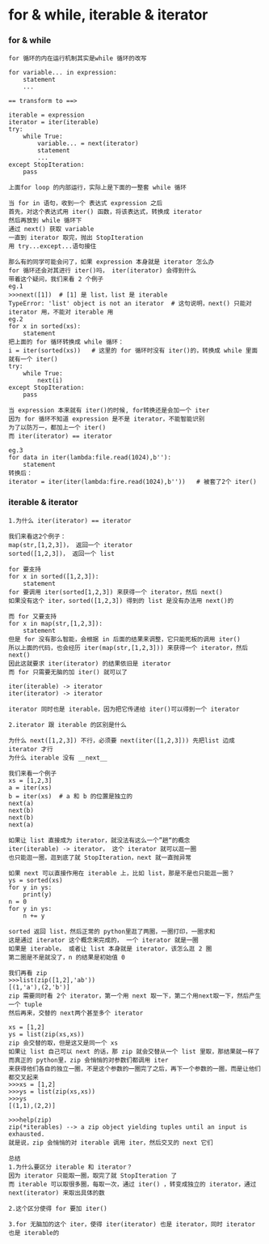# for & while, iterable & iterator

### for & while

    for 循环的内在运行机制其实是while 循环的改写
    
    for variable... in expression:
        statement
        ...   
        
    == transform to ==>
    
    iterable = expression
    iterator = iter(iterable)
    try:
        while True:
            variable... = next(iterator)
            statement
            ...
    except StopIteration:
        pass
        
    上面for loop 的内部运行，实际上是下面的一整套 while 循环
    
    当 for in 语句，收到一个 表达式 expression 之后
    首先，对这个表达式用 iter() 函数，将该表达式，转换成 iterator
    然后再放到 while 循环下
    通过 next() 获取 variable
    一直到 iterator 取完，抛出 StopIteration
    用 try...except...语句接住
    
    那么有的同学可能会问了，如果 expression 本身就是 iterator 怎么办
    for 循环还会对其进行 iter()吗， iter(iterator) 会得到什么
    带着这个疑问，我们来看 2 个例子
    eg.1
    >>>next([1])  # [1] 是 list，list 是 iterable 
    TypeError: 'list' object is not an iterator  # 这句说明，next() 只能对 iterator 用，不能对 iterable 用
    eg.2
    for x in sorted(xs):
        statement
    把上面的 for 循环转换成 while 循环：
    i = iter(sorted(xs))   # 这里的 for 循环时没有 iter()的，转换成 while 里面就有一个 iter()
    try:
        while True:
            next(i)
    except StopIteration:
        pass
        
    当 expression 本来就有 iter()的时候, for转换还是会加一个 iter
    因为 for 循环不知道 expression 是不是 iterator，不能智能识别
    为了以防万一，都加上一个 iter()
    而 iter(iterator) == iterator
    
    eg.3
    for data in iter(lambda:file.read(1024),b''):
        statement
    转换后：
    iterator = iter(iter(lambda:fire.read(1024),b''))   # 被套了2个 iter()   
    
    
### iterable & iterator

    1.为什么 iter(iterator) == iterator 
    
    我们来看这2个例子：
    map(str,[1,2,3])， 返回一个 iterator
    sorted([1,2,3])， 返回一个 list
        
    for 要支持
    for x in sorted([1,2,3]):
        statement
    for 要调用 iter(sorted[1,2,3]) 来获得一个 iterator，然后 next()
    如果没有这个 iter，sorted([1,2,3]) 得到的 list 是没有办法用 next()的       
        
    而 for 又要支持
    for x in map(str,[1,2,3]):
        statement
    但是 for 没有那么智能，会根据 in 后面的结果来调整，它只能死板的调用 iter()
    所以上面的代码，也会经历 iter(map(str,[1,2,3])) 来获得一个 iterator，然后 next()
    因此这就要求 iter(iterator) 的结果依旧是 iterator
    而 for 只需要无脑的加 iter() 就可以了
    
    iter(iterable) -> iterator
    iter(iterator) -> iterator
    
    iterator 同时也是 iterable，因为把它传递给 iter()可以得到一个 iterator
    
    2.iterator 跟 iterable 的区别是什么
    
    为什么 next([1,2,3]) 不行，必须要 next(iter([1,2,3])) 先把list 边成 iterator 才行
    为什么 iterable 没有 __next__
    
    我们来看一个例子
    xs = [1,2,3]
    a = iter(xs)
    b = iter(xs)  # a 和 b 的位置是独立的
    next(a)
    next(b)
    next(b)
    next(a)
    
    如果让 list 直接成为 iterator，就没法有这么一个”趟“的概念
    iter(iterable) -> iterator， 这个 iterator 就可以逛一圈
    也只能逛一圈，逛到底了就 StopIteration，next 就一直抛异常
    
    如果 next 可以直接作用在 iterable 上，比如 list，那是不是也只能逛一圈？
    ys = sorted(xs)
    for y in ys:
        print(y)
    n = 0
    for y in ys:
        n += y
        
    sorted 返回 list，然后正常的 python里逛了两圈，一圈打印，一圈求和
    这是通过 iterator 这个概念来完成的， 一个 iterator 就是一圈
    如果是 iterable， 或者让 list 本身就是 iterator，该怎么逛 2 圈
    第二圈是不是就没了，n 的结果是初始值 0 
    
    我们再看 zip
    >>>list(zip([1,2],'ab'))
    [(1,'a'),(2,'b')]
    zip 需要同时看 2个 iterator，第一个用 next 取一下，第二个用next取一下，然后产生一个 tuple
    然后再来，交替的 next两个甚至多个 iterator
    
    xs = [1,2]
    ys = list(zip(xs,xs))
    zip 会交替的取，但是这又是同一个 xs
    如果让 list 自己可以 next 的话，那 zip 就会交替从一个 list 里取，那结果就一样了
    而真正的 python里，zip 会悄悄的对参数们都调用 iter
    来获得他们各自的独立一圈，不是这个参数的一圈完了之后，再下一个参数的一圈，而是让他们都交叉起来
    >>>xs = [1,2]
    >>>ys = list(zip(xs,xs))
    >>>ys
    [(1,1),(2,2)]
    
    >>>help(zip)
    zip(*iterables) --> a zip object yielding tuples until an input is exhausted.
    就是说，zip 会悄悄的对 iterable 调用 iter，然后交叉的 next 它们
    
    总结
    1.为什么要区分 iterable 和 iterator？
    因为 iterator 只能取一圈，取完了就 StopIteration 了
    而 iterable 可以取很多圈，每取一次，通过 iter() ，转变成独立的 iterator，通过 next(iterator) 来取出具体的数
    
    2.这个区分使得 for 要加 iter()
    
    3.for 无脑加的这个 iter，使得 iter(iterator) 也是 iterator，同时 iterator 也是 iterable的
    
    
    
